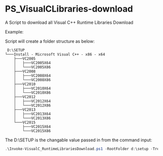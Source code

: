 # PS_VisualCLibraries-download

 A Script to download all Visual C++ Runtime Libraries Download
 
 Example:
 
 Script will create a folder structure as below:

```
 D:\SETUP
└───Install - Microsoft Visual C++ - x86 - x64
    ├───VC2005
    │   ├───VC2005X64
    │   └───VC2005X86
    ├───VC2008
    │   ├───VC2008X64
    │   └───VC2008X86
    ├───VC2010
    │   ├───VC2010X64
    │   └───VC2010X86
    ├───VC2012
    │   ├───VC2012X64
    │   └───VC2012X86
    ├───VC2013
    │   ├───VC2013X64
    │   └───VC2013X86
    └───VC2015
        ├───VC2015X64
        └───VC2015X86
```    

The D:\SETUP is the changable value passed in from the command input: 
```PowerShell
.\Invoke-VisualC_RuntimeLibrariesDownload.ps1 -RootFolder d:\setup -TreeView
```
